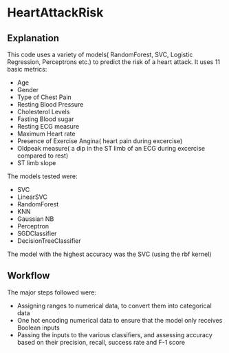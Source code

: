 
# HeartAttackRisk
## Explanation
This code uses a variety of models( RandomForest, SVC, Logistic Regression, Perceptrons etc.) to predict the risk of a heart attack.
It uses 11 basic metrics:
- Age
- Gender
- Type of Chest Pain
- Resting Blood Pressure
- Cholesterol Levels 
- Fasting Blood sugar 
- Resting ECG measure 
- Maximum Heart rate 
- Presence of Exercise Angina( heart pain during excercise)
- Oldpeak measure( a dip in the ST limb of an ECG during excercise compared to rest)
- ST limb slope 

The models tested were:
- SVC
- LinearSVC
- RandomForest
- KNN
- Gaussian NB
- Perceptron
- SGDClassifier
- DecisionTreeClassifier

The model with the highest accuracy was the SVC (using the rbf kernel)

## Workflow
The major steps followed were:

- Assigning ranges to numerical data, to convert them into categorical data
-  One hot encoding numerical data to ensure that the model only receives Boolean inputs
- Passing the inputs to the various classifiers, and assessing accuracy based on their precision, recall, success rate and F-1 score





